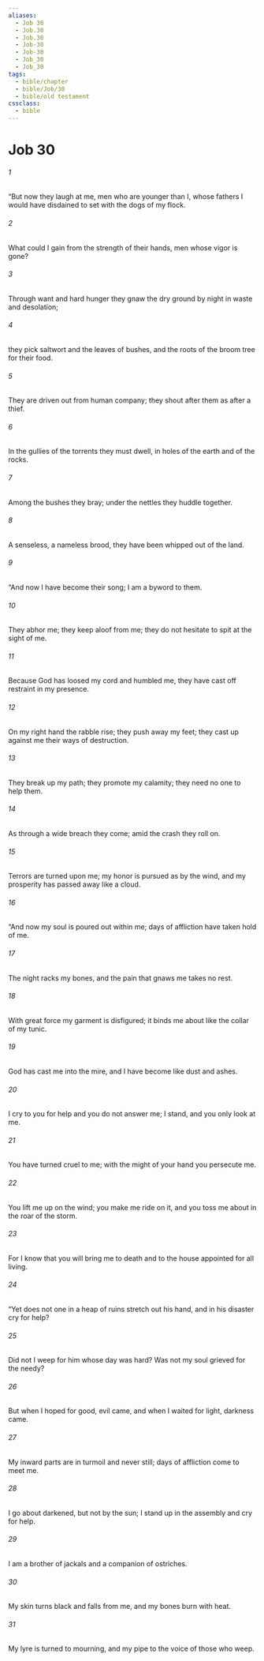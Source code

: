 ```yaml
---
aliases:
  - Job 30
  - Job.30
  - Job.30
  - Job-30
  - Job-30
  - Job_30
  - Job_30
tags:
  - bible/chapter
  - bible/Job/30
  - bible/old testament
cssclass:
  - bible
---
```


# Job 30

###### 1
“But now they laugh at me, men who are younger than I, whose fathers I would have disdained to set with the dogs of my flock.
###### 2
What could I gain from the strength of their hands, men whose vigor is gone?
###### 3
Through want and hard hunger they gnaw the dry ground by night in waste and desolation;
###### 4
they pick saltwort and the leaves of bushes, and the roots of the broom tree for their food.
###### 5
They are driven out from human company; they shout after them as after a thief.
###### 6
In the gullies of the torrents they must dwell, in holes of the earth and of the rocks.
###### 7
Among the bushes they bray; under the nettles they huddle together.
###### 8
A senseless, a nameless brood, they have been whipped out of the land.
###### 9
“And now I have become their song; I am a byword to them.
###### 10
They abhor me; they keep aloof from me; they do not hesitate to spit at the sight of me.
###### 11
Because God has loosed my cord and humbled me, they have cast off restraint in my presence.
###### 12
On my right hand the rabble rise; they push away my feet; they cast up against me their ways of destruction.
###### 13
They break up my path; they promote my calamity; they need no one to help them.
###### 14
As through a wide breach they come; amid the crash they roll on.
###### 15
Terrors are turned upon me; my honor is pursued as by the wind, and my prosperity has passed away like a cloud.
###### 16
“And now my soul is poured out within me; days of affliction have taken hold of me.
###### 17
The night racks my bones, and the pain that gnaws me takes no rest.
###### 18
With great force my garment is disfigured; it binds me about like the collar of my tunic.
###### 19
God has cast me into the mire, and I have become like dust and ashes.
###### 20
I cry to you for help and you do not answer me; I stand, and you only look at me.
###### 21
You have turned cruel to me; with the might of your hand you persecute me.
###### 22
You lift me up on the wind; you make me ride on it, and you toss me about in the roar of the storm.
###### 23
For I know that you will bring me to death and to the house appointed for all living.
###### 24
“Yet does not one in a heap of ruins stretch out his hand, and in his disaster cry for help?
###### 25
Did not I weep for him whose day was hard? Was not my soul grieved for the needy?
###### 26
But when I hoped for good, evil came, and when I waited for light, darkness came.
###### 27
My inward parts are in turmoil and never still; days of affliction come to meet me.
###### 28
I go about darkened, but not by the sun; I stand up in the assembly and cry for help.
###### 29
I am a brother of jackals and a companion of ostriches.
###### 30
My skin turns black and falls from me, and my bones burn with heat.
###### 31
My lyre is turned to mourning, and my pipe to the voice of those who weep.


